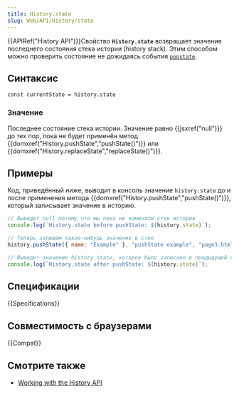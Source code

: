 ```yaml
---
title: History.state
slug: Web/API/History/state
---
```


{{APIRef("History API")}}Свойство **`History.state`** возвращает значение последнего состояния стека истории (history stack). Этим способом можно проверить состояние не дожидаясь события [`popstate`](/ru/docs/Web/API/Window/popstate_event).

## Синтаксис

```
const currentState = history.state
```

### Значение

Последнее состояние стека истории. Значение равно {{jsxref("null")}} до тех пор, пока не будет применён метод {{domxref("History.pushState","pushState()")}} или {{domxref("History.replaceState","replaceState()")}}.

## Примеры

Код, приведённый ниже, выводит в консоль значение `history.state` до и после применения метода {{domxref("History.pushState","pushState()")}}, который записывает значение в историю.

```js
// Выведет null потому что мы пока не изменяли стек истории
console.log(`History.state before pushState: ${history.state}`);

// Теперь запишем какое-нибудь значение в стек
history.pushState({ name: "Example" }, "pushState example", "page3.html");

// Выведет значение history.state, которое было записано в предыдущей строке
console.log(`History.state after pushState: ${history.state}`);
```

## Спецификации

{{Specifications}}

## Совместимость с браузерами

{{Compat}}

## Смотрите также

- [Working with the History API](/ru/docs/Web/API/History_API/Working_with_the_History_API)
